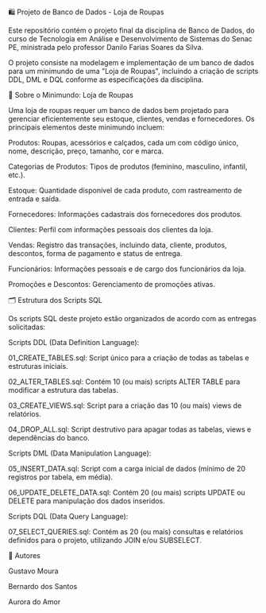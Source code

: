 🛍️ Projeto de Banco de Dados - Loja de Roupas

Este repositório contém o projeto final da disciplina de Banco de Dados, do curso de Tecnologia em Análise e Desenvolvimento de Sistemas do Senac PE, ministrada pelo professor Danilo Farias Soares da Silva.

O projeto consiste na modelagem e implementação de um banco de dados para um minimundo de uma "Loja de Roupas", incluindo a criação de scripts DDL, DML e DQL conforme as especificações da disciplina.

👕 Sobre o Minimundo: Loja de Roupas

Uma loja de roupas requer um banco de dados bem projetado para gerenciar eficientemente seu estoque, clientes, vendas e fornecedores. Os principais elementos deste minimundo incluem:

Produtos: Roupas, acessórios e calçados, cada um com código único, nome, descrição, preço, tamanho, cor e marca.

Categorias de Produtos: Tipos de produtos (feminino, masculino, infantil, etc.).

Estoque: Quantidade disponível de cada produto, com rastreamento de entrada e saída.

Fornecedores: Informações cadastrais dos fornecedores dos produtos.

Clientes: Perfil com informações pessoais dos clientes da loja.

Vendas: Registro das transações, incluindo data, cliente, produtos, descontos, forma de pagamento e status de entrega.

Funcionários: Informações pessoais e de cargo dos funcionários da loja.

Promoções e Descontos: Gerenciamento de promoções ativas.

🗂️ Estrutura dos Scripts SQL

Os scripts SQL deste projeto estão organizados de acordo com as entregas solicitadas:

Scripts DDL (Data Definition Language):

01_CREATE_TABLES.sql: Script único para a criação de todas as tabelas e estruturas iniciais.

02_ALTER_TABLES.sql: Contém 10 (ou mais) scripts ALTER TABLE para modificar a estrutura das tabelas.

03_CREATE_VIEWS.sql: Script para a criação das 10 (ou mais) views de relatórios.

04_DROP_ALL.sql: Script destrutivo para apagar todas as tabelas, views e dependências do banco.

Scripts DML (Data Manipulation Language):

05_INSERT_DATA.sql: Script com a carga inicial de dados (mínimo de 20 registros por tabela, em média).

06_UPDATE_DELETE_DATA.sql: Contém 20 (ou mais) scripts UPDATE ou DELETE para manipulação dos dados inseridos.

Scripts DQL (Data Query Language):

07_SELECT_QUERIES.sql: Contém as 20 (ou mais) consultas e relatórios definidos para o projeto, utilizando JOIN e/ou SUBSELECT.

👥 Autores

Gustavo Moura

Bernardo dos Santos

Aurora do Amor
